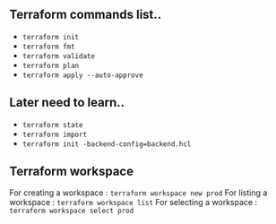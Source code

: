## Terraform commands list..

- `terraform init`
- `terraform fmt`
- `terraform validate`
- `terraform plan`
- `terraform apply --auto-approve`

## Later need to learn..

- `terraform state`
- `terraform import`
- `terraform init -backend-config=backend.hcl`

## Terraform workspace

For creating a workspace : `terraform workspace new prod`
For listing a workspace : `terraform workspace list`
For selecting a workspace : `terraform workspace select prod`